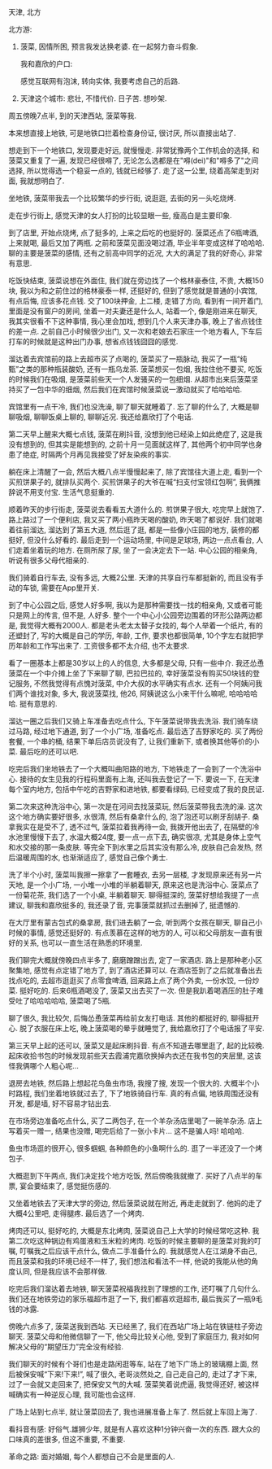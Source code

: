 天津, 北方

北方游: 

1. 菠菜, 因情所困, 预言我发达换老婆. 在一起努力奋斗假象. 

   我和嘉欣的户口: 

   感觉互联网有泡沫, 转向实体, 我要考虑自己的后路. 

2. 天津这个城市: 悲壮, 不惜代价. 日子苦. 想吵架. 



周五傍晚7点半, 到的天津西站, 菠菜等我.

本来想直接上地铁, 可是地铁口拦着检查身份证, 很讨厌, 所以直接出站了.

想走到下一个地铁口, 发现要走好远, 就慢慢走. 非常犹豫两个工作机会的选择, 和菠菜又重复了一遍, 发现已经很嘚了, 无论怎么选都是在"嘚(dei)"和"嘚多了"之间选择, 所以觉得选一个稳妥一点的, 钱就已经够了. 走了这一公里, 绕着高架走到对面, 我就想明白了.

坐地铁, 菠菜带我去一个比较繁华的步行街, 说逛逛, 去街的另一头吃烧烤.

走在步行街上, 感觉天津的女人打扮的比较显眼一些, 瘦高白是主要印象.

到了店里, 开始点烧烤, 点了挺多的, 上来之后吃的也挺好的. 菠菜还点了6瓶啤酒, 上来就喝, 最后又加了两瓶. 之前和菠菜见面没喝过酒, 毕业半年变成这样了哈哈哈. 聊的主要是菠菜的感情, 还有之前高中同学的近况, 大大的满足了我的好奇心, 非常有意思.

吃饭快结束, 菠菜说想在外面住, 我们就在旁边找了一个格林豪泰住, 不贵, 大概150块, 我以为和之前住过的格林豪泰一样, 还挺好的, 但到了感觉就是普通的小宾馆, 有点后悔, 应该多花点钱. 交了100块押金, 上二楼, 走错了方向, 看到有一间开着门, 里面是没有窗户的房间, 坐着一对夫妻还是什么人, 站着一个, 像是刚进来在聊天, 我其实很看不下这种事情, 我心里会加戏, 想到几个人来天津办事, 晚上了省点钱住的差一点. 之前自己小时候很少出门, 又一次和老娘去石家庄一个地方看人, 下车后打车的时候就是这种出门办事, 想省点钱钱囧囧的感觉. 

溜达着去宾馆前的路上去超市买了点喝的, 菠菜买了一瓶脉动, 我买了一瓶“纯甄”之类的那种瓶装酸奶, 还有一瓶乌龙茶. 菠菜想买一包烟, 我拉住他不要买, 吃饭的时候我们在吸烟, 是菠菜前些天一个人发骚买的一包细烟. 从超市出来后菠菜坚持买了一包中华的细烟, 然后我们在宾馆时候菠菜说一激动就买了哈哈哈哈.

宾馆里有一点干冷, 我们也没洗澡, 聊了聊天就睡着了. 忘了聊的什么了, 大概是聊聊吸烟, 聊聊饭桌上聊的, 聊聊近况. 我还给嘉欣打了个电话.

第二天早上醒来大概七点钱, 菠菜在刷抖音, 没想到他已经染上如此绝症了, 这是我没有想到的, 但其实是能想到的, 之前十月一见面就这样了, 其他两个初中同学也身患了绝症, 时隔两个月再见我接受了好友染疾的事实.

躺在床上清醒了一会, 然后大概八点半慢慢起来了, 除了宾馆往大道上走, 看到一个买煎饼果子的, 就排队买两个. 买煎饼果子的大爷在喊“扫支付宝领红包啊”, 我俩推辞说不用支付宝. 生活气息挺重的.

顺着昨天的步行街走, 菠菜说去看看五大道什么的. 煎饼果子很大, 吃完早上就饱了. 路上路过了一个便利店, 我又买了两小瓶昨天喝的酸奶, 昨天喝了都说好. 我们就喝着往前溜达, 溜达到了第五大道, 然后逛了逛, 都是一些像小庄园的地方, 装修的都挺好, 但没什么好看的. 最后走到一个运动场里, 中间是足球场, 两边一点点看台, 人们走着坐着玩的地方. 在厕所尿了尿, 坐了一会决定去下一站. 中心公园的相亲角, 听说有很多父母代相亲的.

我们骑着自行车去, 没有多远, 大概2公里. 天津的共享自行车都挺新的, 而且没有手动的车锁, 需要在App里开关. 

到了中心公园之后, 感觉人好多啊, 我以为是那种需要找一找的相亲角, 又或者可能只是网上的传言, 但不是, 人好多. 整个一个中心小公园旁边围着的环形公路两边都是, 我觉得大概有2000人. 都是老头老太太替子女找的, 每个人举着一个纸片, 有的还塑封了, 写的大概是自己的学历, 年龄, 工作, 要求也都很简单, 10个字左右就把学历年龄和工作写出来了. 工资很多都不太介绍, 也不太要求. 

看了一圈基本上都是30岁以上的人的信息, 大多都是父母, 只有一些中介. 我还怂恿菠菜在一个中介摊上坐了下来聊了聊, 巴拉巴拉的, 幸好菠菜没有购买50块钱的登记服务, 不然我觉得有点愧对菠菜, 中介大叔的水平确实有点水. 还有一个阿姨问我们两个谁找对象, 多大, 我说菠菜找, 他26, 阿姨说这么小来干什么嘛呢, 哈哈哈哈哈. 挺有意思的.

溜达一圈之后我们又骑上车准备去吃点什么, 下午菠菜说带我去洗浴. 我们骑车绕过马路, 经过地下通道, 到了一个小广场, 准备吃点. 最后选了吉野家吃的. 买了两份套餐, 一个串的桶, 结果下单后店员说没有了, 让我们重新下, 或者换其他等价的小菜. 最后吃的还可以吧.

吃完后我们坐地铁去了一个大概叫曲阳路的地方, 下地铁走了一会到了一个洗浴中心. 接待的女生见我的行程码里面有上海, 还叫我去登记了一下. 要说一下, 在天津每个室内地方, 包括中午吃的吉野家和进地铁, 都要看绿码, 已经变成了我的良民证. 

第二次来这种洗浴中心, 第一次是在河间去找菠菜玩, 然后菠菜带我去洗的澡. 这次这个地方确实要好很多, 水很清, 然后有桑拿什么的, 泡了泡还可以刷牙刮胡子. 桑拿我实在是受不了, 透不过气, 菠菜拉着我再待一会, 我拨开他出去了, 在隔壁的冷水池里慢慢下去了, 水温大概24度, 要一点一点下去, 确实很凉, 尤其是身体上空气和水交接的那一条皮肤. 等完全下到水里之后其实没有那么冷, 皮肤自己会发热, 然后温暖周围的水, 也渐渐适应了, 感觉自己像个勇士.

洗了半个小时, 菠菜叫我擦一擦拿了一套睡衣, 去另一层楼, 才发现原来还有另一片天地, 是一个小广场, 一小堆一小堆的半躺着聊天, 原来这也是洗浴中心. 菠菜点了一份菊花茶, 我们选了一个小桌, 半躺着聊天. 聊得挺深的, 菠菜好想给我提了一点建议, 聊我和嘉欣挺多的, 我还录了音, 完事菠菜就抓过去删掉了, 挺遗憾的.

在大厅里有蒙古包式的桑拿房, 我们进去躺了一会, 听到两个女孩在聊天, 聊自己小时候的事情, 感觉还挺好的. 有点羡慕在这样的地方的人, 可以和父母朋友一直有很好的关系, 也可以一直生活在熟悉的环境里.

我们聊完大概就傍晚四点半多了, 磨磨蹭蹭出去, 定了一家酒店. 路上是那种老小区聚集地, 感觉有点定错了地方了, 到了酒店还算可以. 在酒店签到了之后就准备出去找点吃的, 去超市逛逛买了点零食啤酒, 回来路上点了两个外卖, 一份水饺, 一份炒菜. 挺好吃的. 后来6瓶酒喝没了, 菠菜又出去买了一次. 但是我趴着喝酒压的肚子难受吐了哈哈哈哈哈, 菠菜喝了5瓶.

聊了很久, 我比较欠, 后悔怂恿菠菜再给前女友打电话. 其他的都挺好的, 聊得挺开心. 脱了衣服在床上吃, 晚上菠菜喝的晕乎就睡觉了, 我给嘉欣打了个电话报了平安.

第三天早上起的还可以, 菠菜又是起床刷抖音. 有点不知道去哪里逛了, 起的比较晚. 起床收拾书包的时候发现前些天去霞浦完嘉欣换掉内衣还在我书包的夹层里, 这该怪我俩哪个人粗心呢...

退房去地铁, 然后路上想起花鸟鱼虫市场, 我搜了搜, 发现一个很大的. 大概半个小时路程, 我们坐着地铁就过去了, 下了地铁骑自行车. 真的有点偏, 地铁周围还没有开发, 都是墙, 好不容易才钻出去. 

在市场旁边准备吃点什么, 买了二两包子, 在一个羊杂汤店里喝了一碗羊杂汤. 店上写着买一赠一, 结果也没赠, 喝完后给了一张小卡片... 这不是骗人吗! 哈哈哈.

鱼虫市场逛的很开心, 很多蝈蝈, 各种颜色的小鱼啊什么的. 逛了一半还没了一个烤包子.

大概逛到下午两点, 我们决定找个地方吃饭, 然后傍晚我就撤了. 买好了八点半的车票, 宴会要结束了, 感觉挺伤感的.

又坐着地铁去了天津大学的旁边, 然后菠菜说就在附近, 再走走就到了. 他妈的走了大概4公里吧, 走得腿疼. 最后选了一个烤肉. 

烤肉还可以, 挺好吃的, 大概是东北烤肉, 菠菜说自己上大学的时候经常吃这种. 我第二次吃这种锅边有鸡蛋液和玉米粒的烤肉. 吃饭的时候主要聊的是菠菜对我的叮嘱, 叮嘱我之后应该干点什么, 做点二手准备什么的. 我就感觉人在江湖身不由己, 而且菠菜和我的环境已经不一样了, 我们想法和看法不一样, 他说的我能从他的角度认同, 但是我应该不会那样做. 

吃完后我们溜达着去地铁, 聊天菠菜祝福我找到了理想的工作, 还叮嘱了几句什么. 我们还在地铁旁边的家乐福超市逛了一下, 我们都喜欢逛超市, 最后我买了一瓶9毛钱的冰露.

傍晚六点多了, 菠菜送我到西站. 天已经黑了, 我们在西站广场上站在铁链柱子旁边聊天. 菠菜父母和他微信聊了一下, 他父母比较关心他, 受到了家庭压力, 我对如何解决父母的“期望压力”完全没有经验.

我们聊天的时候有个哥们也是走路闲逛等车, 站在了地下广场上的玻璃棚上面, 然后被保安喊“下来!下来!”, 喊了很久, 老哥淡然处之, 自己走自己的, 走过了才下来, 过了一会就又走回来了, 把保安又气的大喊. 菠菜笑着说虎逼, 我觉得还好, 被这样喊确实有一种逆反心理, 我可能也会这样.

广场上站到七点半, 就让菠菜回去了, 我也进展准备上车了. 然后就上车回上海了.































看抖音有感: 好俗气.雄狮少年, 就是有人喜欢这种1分钟兴奋一次的东西. 跟大众的口味真的差很多, 但这不重要, 不重要.

革命之路: 面对婚姻, 每个人都想自己不会是里面的人. 
